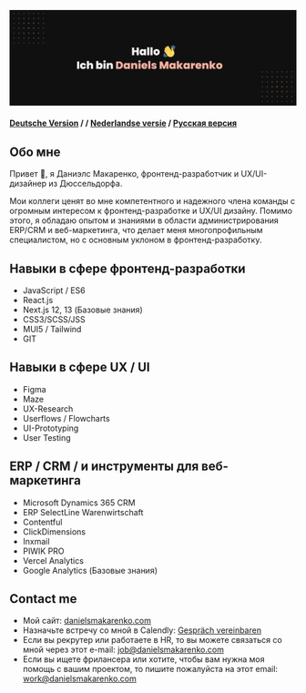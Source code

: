 [![Daniels Makarenko's GitHub Banner](daniels-makarenko_git.png)]([https://braydoncoyer.dev](https://www.daniels-makarenko.com/))

#### [Deutsche Version](https://github.com/danielsmak/danielsmak/blob/main/readme.md) / / [Nederlandse versie](https://github.com/danielsmak/danielsmak/blob/main/danielsmakarenko_nl.md) / [Русская версия](https://github.com/danielsmak/danielsmak/blob/main/danielsmakarenko_ru.md)



## Обо мне


Привет 👋, я Даниэлс Макаренко, фронтенд-разработчик и UX/UI-дизайнер из Дюссельдорфа.

Мои коллеги ценят во мне компетентного и надежного члена команды с огромным интересом к фронтенд-разработке и UX/UI дизайну. Помимо этого, я обладаю опытом и знаниями в области администрирования ERP/CRM и веб-маркетинга, что делает меня многопрофильным специалистом, но с основным уклоном в фронтенд-разработку.

## Навыки в сфере фронтенд-разработки

- JavaScript / ES6
- React.js
- Next.js 12, 13 (Базовые знания)
- CSS3/SCSS/JSS
- MUI5 / Tailwind
- GIT

## Навыки в сфере UX / UI 

- Figma
- Maze
- UX-Research 
- Userflows / Flowcharts
- UI-Prototyping
- User Testing

## ERP / CRM / и инструменты для веб-маркетинга

- Microsoft Dynamics 365 CRM 
- ERP SelectLine Warenwirtschaft 
- Contentful
- ClickDimensions 
- Inxmail
- PIWIK PRO 
- Vercel Analytics 
- Google Analytics  (Базовые знания)

## Contact me

- Мой сайт: [danielsmakarenko.com](https://www.daniels-makarenko.com/ "danielsmakarenko.com") 
- Назначьте встречу со мной в Calendly: [Gespräch vereinbaren](https://calendly.com/danielsmakarenko/ "Назначить встречу")
- Если вы рекрутер или работаете в HR, то вы можете связаться со мной через этот e-mail: [job@danielsmakarenko.com](mailto:job@danielsmakarenko.com)
- Если вы ищете фрилансера или хотите, чтобы вам нужна моя помощь с вашим проектом, то пишите пожалуйста на этот email: [work@danielsmakarenko.com](mailto:work@danielsmakarenko.com)